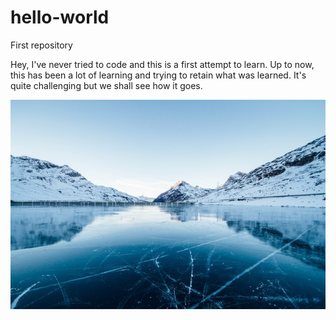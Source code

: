 # hello-world
First repository

Hey, I've never tried to code and this is a first attempt to learn. 
Up to now, this has been a lot of learning and trying to retain what was learned. 
It's quite challenging but we shall see how it goes. 

![Icy Mountain](icy_mountain.jpg)
